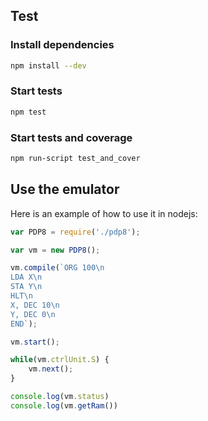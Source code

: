## Test

### Install dependencies

```bash
npm install --dev 
```

### Start tests

```bash
npm test
```

### Start tests and coverage

```bash
npm run-script test_and_cover
```

## Use the emulator

Here is an example of how to use it in nodejs:
```javascript
var PDP8 = require('./pdp8');

var vm = new PDP8();

vm.compile(`ORG 100\n
LDA X\n
STA Y\n
HLT\n
X, DEC 10\n
Y, DEC 0\n
END`);

vm.start();

while(vm.ctrlUnit.S) {
    vm.next();
}

console.log(vm.status)
console.log(vm.getRam())
```